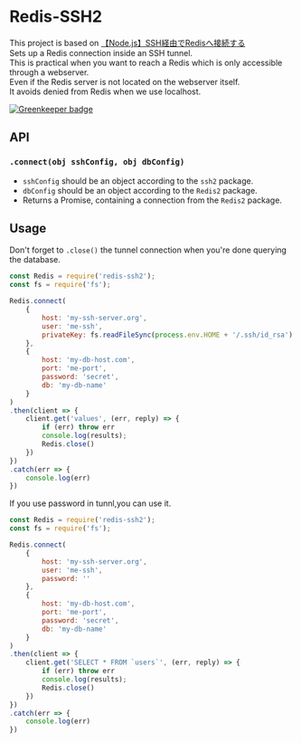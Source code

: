 # Redis-SSH2
This project is based on [【Node.js】SSH経由でRedisへ接続する](https://qiita.com/uki00a/items/4dcc13ce571340d78ec1)<br>
Sets up a Redis connection inside an SSH tunnel.<br>
This is practical when you want to reach a Redis which is only accessible through a webserver.<br>
Even if the Redis server is not located on the webserver itself.<br>
It avoids denied from Redis when we use localhost.<br>

[![Greenkeeper badge](https://badges.greenkeeper.io/grrr-amsterdam/Redis-ssh.svg)](https://greenkeeper.io/)


## API

### `.connect(obj sshConfig, obj dbConfig)`

* `sshConfig` should be an object according to the `ssh2` package.
* `dbConfig` should be an object according to the `Redis2` package.
* Returns a Promise, containing a connection from the `Redis2` package.


## Usage
Don't forget to `.close()` the tunnel connection when you're done querying the database.

```javascript
const Redis = require('redis-ssh2');
const fs = require('fs');

Redis.connect(
    {
        host: 'my-ssh-server.org',
        user: 'me-ssh',
        privateKey: fs.readFileSync(process.env.HOME + '/.ssh/id_rsa')
    },
    {
        host: 'my-db-host.com',
        port: 'me-port',
        password: 'secret',
        db: 'my-db-name'
    }
)
.then(client => {
    client.get('values', (err, reply) => {
        if (err) throw err
        console.log(results);
        Redis.close()
    })
})
.catch(err => {
    console.log(err)
})
```
If you use password in tunnl,you can use it.

```javascript
const Redis = require('redis-ssh2');
const fs = require('fs');

Redis.connect(
    {
        host: 'my-ssh-server.org',
        user: 'me-ssh',
        password: ''
    },
    {
        host: 'my-db-host.com',
        port: 'me-port',
        password: 'secret',
        db: 'my-db-name'
    }
)
.then(client => {
    client.get('SELECT * FROM `users`', (err, reply) => {
        if (err) throw err
        console.log(results);
        Redis.close()
    })
})
.catch(err => {
    console.log(err)
})
```
